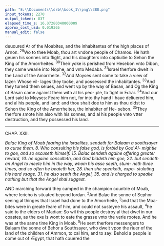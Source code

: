 ```yaml
---
path: "E:\\Documents\\drb\\book_1\\png\\388.png"
input_tokens: 2270
output_tokens: 837
elapsed_time_s: 16.07280340000009
approx_cost_usd: 0.019365
manual_edit: false
---
```

deuoured Ar of the Moabites, and the inhabitantes of the
high places of Arnon. <sup>29</sup>Wo to thee Moab, thou art vndone
people of Chamos. He hath geuen his sonnes into flight,
and his daughters into captiuitie to Sehon the King of the
Amorrheites. <sup>30</sup>Their yoke is perished from Hesebon vnto
Dibon, they came wearie into Nophe, and vnto Medaba.
<sup>31</sup>Israel therfore dwelt in the Land of the Amorrheite.
<sup>32</sup>And Moyses sent some to take a view of Iazer: Whose vil-
lages they tooke, and possessed the inhabitantes. <sup>33</sup>And
they turned them selues, and went vp by the way of Basan,
and Og the King of Basan came against them with al his peo-
ple, to fight in Edrai. <sup>34</sup>And our Lord said to Moyses: Feare
him not, for into thy hand I haue deliuered him, and al his
people, and land: and thou shalt doe to him as thou didst to
Sehon the King of the Amorrheites, the inhabiter of He-
sebon. <sup>35</sup>They therfore smote him also with his sonnes, and
al his people vnto vtter destruction, and they possessed his
land.

<hr>

CHAP. XXII.

*Balac King of Moab fearing the Israelites, sendeth for Balaam a soothsayer
to curse them. 8. Who consulting his false god, is forbid by God Al-
mightie to goe, and so excuseth himself. 15. Balac sendeth againe offering
greater reward, 10. he againe consulteth, and God biddeth him goe, 22.
but sendeth an Angel to meete him in the way, whom his asse seeth, stum-
neth three times, and so often he beateth her, 28. then she speaketh, expo-
stulating his hard vsage. 31. he also seeth the Angel, 35. and is charged to
speake nothing but that the Angel shal suggest.*

AND marching forward they camped in the champion
countrie of Moab, where Iericho is situated beyond
Iordan. <sup>2</sup>And Balac the sonne of Sephor seeing al thinges
that Israel had done to the Amorrheite, <sup>3</sup>and that the Moa-
bites were in greate feare of him, and could not susteyne his
assault, <sup>4</sup>he said to the elders of Madian: So wil this people
destroy al that dwel in our coastes, as the oxe is wont to eate
the grasse vnto the verie rootes. And he was at the same time
King in Moab. <sup>5</sup>He sent therfore messengers to Balaam the
sonne of Behor a Southsayer, who dwelt vpon the riuer of
the land of the children of Ammon, to cal him, and to say:
Behold a people is come out of Ægypt, that hath couered the

[^1]: K. Og slaine. Bala.